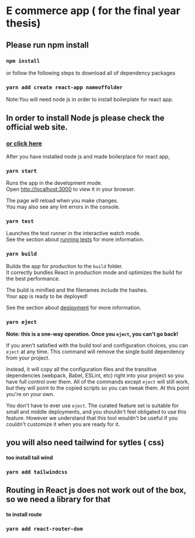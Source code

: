 # E commerce app ( for the final year thesis)

## Please run npm install

### `npm install `

or follow the following steps to download all of dependency packages

### `yarn add create react-app nameoffolder`

Note:You will need node js in order to install boilerplate for react app.

## In order to install Node js please check the official web site.

### [or click here](https://nodejs.org)

After you have installed node js and made boilerplace for react app,

### `yarn start`

Runs the app in the development mode.\
Open [http://localhost:3000](http://localhost:3000) to view it in your browser.

The page will reload when you make changes.\
You may also see any lint errors in the console.

### `yarn test`

Launches the test runner in the interactive watch mode.\
See the section about [running tests](https://facebook.github.io/create-react-app/docs/running-tests) for more information.

### `yarn build`

Builds the app for production to the `build` folder.\
It correctly bundles React in production mode and optimizes the build for the best performance.

The build is minified and the filenames include the hashes.\
Your app is ready to be deployed!

See the section about [deployment](https://facebook.github.io/create-react-app/docs/deployment) for more information.

### `yarn eject`

**Note: this is a one-way operation. Once you `eject`, you can't go back!**

If you aren't satisfied with the build tool and configuration choices, you can `eject` at any time. This command will remove the single build dependency from your project.

Instead, it will copy all the configuration files and the transitive dependencies (webpack, Babel, ESLint, etc) right into your project so you have full control over them. All of the commands except `eject` will still work, but they will point to the copied scripts so you can tweak them. At this point you're on your own.

You don't have to ever use `eject`. The curated feature set is suitable for small and middle deployments, and you shouldn't feel obligated to use this feature. However we understand that this tool wouldn't be useful if you couldn't customize it when you are ready for it.

## you will also need tailwind for sytles ( css)

#### too install tail wind

### `yarn add tailwindcss`

## Routing in React js does not work out of the box, so we need a library for that

#### to install route

### `yarn add react-router-dom`
